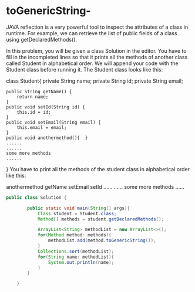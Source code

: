 # toGenericString-
JAVA reflection is a very powerful tool to inspect the attributes of a class in runtime. For example, we can retrieve the list of public fields of a class using getDeclaredMethods().

In this problem, you will be given a class Solution in the editor. You have to fill in the incompleted lines so that it prints all the methods of another class called Student in alphabetical order. We will append your code with the Student class before running it. The Student class looks like this:

class Student{
    private String name;
    private String id;
    private String email;

    public String getName() {
        return name;
    }
    public void setId(String id) {
        this.id = id;
    }
    public void setEmail(String email) {
        this.email = email;
    }
    public void anothermethod(){  }
    ......
    ......
    some more methods
    ......
}
You have to print all the methods of the student class in alphabetical order like this:

anothermethod
getName
setEmail
setId
......
......
some more methods
......



```java
public class Solution {

        public static void main(String[] args){
            Class student = Student.class;
            Method[] methods = student.getDeclaredMethods();

            ArrayList<String> methodList = new ArrayList<>();
            for(Method method: methods){
                methodList.add(method.toGenericString());
            }
            Collections.sort(methodList);
            for(String name: methodList){
                System.out.println(name);
            }
        }

    }
```
